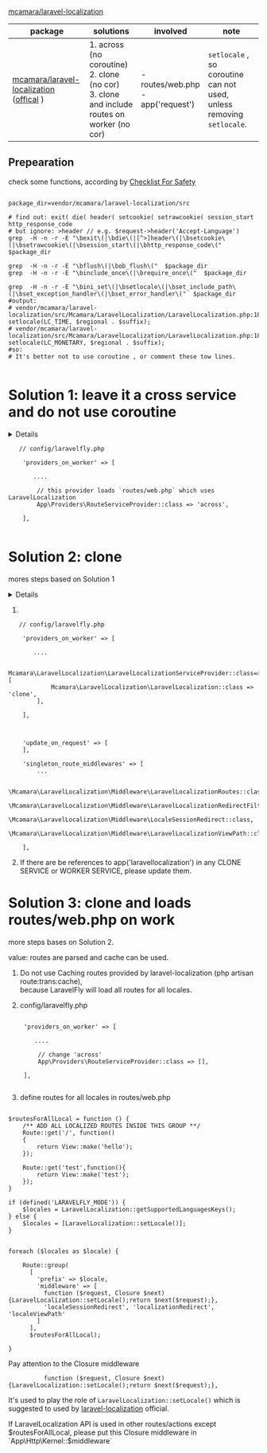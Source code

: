 
[mcamara/laravel-localization](https://github.com/mcamara/laravel-localization)


package | solutions| involved | note
 ---- | --- | ----- | -----
 [mcamara/laravel-localization](https://github.com/scil/LaravelFly/blob/master/config/package_config_examples/laravel-localization.md) <br> ([offical](https://github.com/mcamara/laravel-localization) ) | 1. across (no coroutine) <br> 2. clone (no cor) <br> 3. clone and include routes on worker (no cor) | - routes/web.php  <br> - app('request')  <br> | `setlocale` , so coroutine can not used, unless removing `setlocale`.

## Prepearation

check some functions, according by [Checklist For Safety](https://github.com/scil/LaravelFly/wiki/Checklist-For-Safety)

``` 

package_dir=vendor/mcamara/laravel-localization/src

# find out: exit( die( header( setcookie( setrawcookie( session_start http_response_code
# but ignore: >header // e.g. $request->header('Accept-Language')
grep  -H -n -r -E "\bexit\(|\bdie\(|[^>]header\(|\bsetcookie\(|\bsetrawcookie\(|\bsession_start\(|\bhttp_response_code\("  $package_dir 

grep  -H -n -r -E "\bflush\(|\bob_flush\("  $package_dir 
grep  -H -n -r -E "\binclude_once\(|\brequire_once\("  $package_dir 

grep  -H -n -r -E "\bini_set\(|\bsetlocale\(|\bset_include_path\(|\bset_exception_handler\(|\bset_error_handler\("  $package_dir
#output:
# vendor/mcamara/laravel-localization/src/Mcamara/LaravelLocalization/LaravelLocalization.php:184:            setlocale(LC_TIME, $regional . $suffix);
# vendor/mcamara/laravel-localization/src/Mcamara/LaravelLocalization/LaravelLocalization.php:185:            setlocale(LC_MONETARY, $regional . $suffix);
#so:
# It's better not to use coroutine , or comment these tow lines.


```

# Solution 1: leave it a cross service and do not use coroutine

<details>
<summary>Details</summary>
<div>

### Non-allowed functions

[x] no

### Non-allowed functions in some cases

[x] (no)

### no coroutine

[x]. ensure `const LARAVELFLY_COROUTINE = false; ` in fly.conf.php 

[x] `setlocale()` is used at the beginning of each request, so restore is not needed with no coroutine used.

### Across service provider

[x] routes/web.php uses this package 

</div>
</details>

```
   // config/laravelfly.php

    'providers_on_worker' => [
    
       ....
    
        // this provider loads `routes/web.php` which uses LaravelLocalization 
        App\Providers\RouteServiceProvider::class => 'across',
        
    ],
    

```

# Solution 2: clone

mores steps based on Solution 1

<details>
<summary>Details</summary>
<div>

[x] put service provides into 'providers_on_worker'

[x] all middlewares can be think as WORKER SERVICE ( this prop not change in my project: `protected $except = [];` )
    
[x] list singleton services providers by this packages: `Mcamara\LaravelLocalization\LaravelLocalization::class`

[x] add `clone` to this singleton service

[x] NO ref in other services

[x] NO ref to this service in controllers

[x] NO static props

</div>
</details>

1. 
```
   // config/laravelfly.php

    'providers_on_worker' => [
    
       ....
    
        Mcamara\LaravelLocalization\LaravelLocalizationServiceProvider::class=>[
            Mcamara\LaravelLocalization\LaravelLocalization::class => 'clone',
        ],
        
    ],
    
    
    
    'update_on_request' => [
    ],

    'singleton_route_middlewares' => [
        ...
        
        \Mcamara\LaravelLocalization\Middleware\LaravelLocalizationRoutes::class,
        \Mcamara\LaravelLocalization\Middleware\LaravelLocalizationRedirectFilter::class,
        \Mcamara\LaravelLocalization\Middleware\LocaleSessionRedirect::class,
        \Mcamara\LaravelLocalization\Middleware\LaravelLocalizationViewPath::class
        
    ],

```

2. If there are be references to app('laravellocalization') in any CLONE SERVICE or WORKER SERVICE, please update them.


# Solution 3: clone and loads routes/web.php on work

more steps bases on Solution 2.

value: routes are parsed and cache can be used.

1. Do not use Caching routes provided by laravel-localization (php artisan route:trans:cache),   
because LaravelFly will load all routes for all locales.

2. config/laravelfly.php
   ```

    'providers_on_worker' => [
    
       ....
    
        // change 'across'
        App\Providers\RouteServiceProvider::class => [],
        
    ],
    
    ```

3. define routes for all locales in routes/web.php
``` 

$routesForAllLocal = function () {
	/** ADD ALL LOCALIZED ROUTES INSIDE THIS GROUP **/
	Route::get('/', function()
	{
		return View::make('hello');
	});

	Route::get('test',function(){
		return View::make('test');
	});
}

if (defined('LARAVELFLY_MODE')) {
    $locales = LaravelLocalization::getSupportedLanguagesKeys();
} else {
    $locales = [LaravelLocalization::setLocale()];
}


foreach ($locales as $locale) {

    Route::group(
      [
        'prefix' => $locale,
        'middleware' => [ 
          function ($request, Closure $next) {LaravelLocalization::setLocale();return $next($request);},
          'localeSessionRedirect', 'localizationRedirect', 'localeViewPath' 
        ]
      ],
      $routesForAllLocal);

}
```

Pay attention to the Closure middleware 
```
          function ($request, Closure $next) {LaravelLocalization::setLocale();return $next($request);},
```

It's used to play the role of `LaravelLocalization::setLocale()` which is suggested to used by [laravel-localization](https://github.com/mcamara/laravel-localization#usage) official.

If LaravelLocalization API is used in other routes/actions except $routesForAllLocal, please put this Closure middleware in `App\Http\Kernel::$middleware`
 
